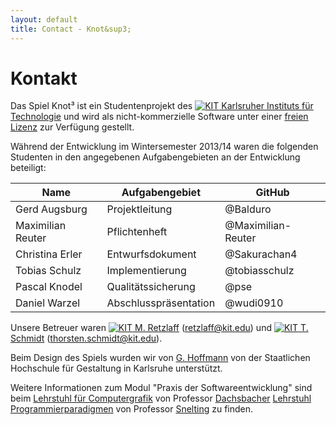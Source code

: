 ```yaml
---
layout: default
title: Contact - Knot&sup3;
---
```


# Kontakt

Das Spiel Knot&sup3; ist ein Studentenprojekt des [![KIT]({{site.baseurl}}img/kit.ico "KIT") Karlsruher Instituts für Technologie](http://www.informatik.kit.edu/) und wird als nicht-kommerzielle Software unter einer [freien Lizenz](license.html) zur Verfügung gestellt.

Während der Entwicklung im Wintersemester 2013/14 waren die folgenden Studenten in den angegebenen Aufgabengebieten an der Entwicklung beteiligt:

| Name              | Aufgabengebiet             | GitHub              |
| ----------------- | -------------------------- | ------------------- |
| Gerd Augsburg     | Projektleitung             | @Balduro            |
| Maximilian Reuter | Pflichtenheft              | @Maximilian-Reuter  |
| Christina Erler   | Entwurfsdokument           | @Sakurachan4        |
| Tobias Schulz     | Implementierung            | @tobiasschulz       |
| Pascal Knodel     | Qualitätssicherung         | @pse                |
| Daniel Warzel     | Abschlusspräsentation      | @wudi0910           |

Unsere Betreuer waren [![KIT]({{site.baseurl}}img/kit.ico "KIT") M. Retzlaff](https://cg.ivd.kit.edu/retzlaff/) (<retzlaff@kit.edu>) und [![KIT]({{site.baseurl}}img/kit.ico "KIT") T. Schmidt](https://cg.ivd.kit.edu/schmidt/index.php) (<thorsten.schmidt@kit.edu>).

Beim Design des Spiels wurden wir von [G. Hoffmann](http://postdigital.hfg-karlsruhe.de/users/greta-luise-hoffmann) von der Staatlichen Hochschule für Gestaltung in Karlsruhe unterstützt.

  Weitere Informationen zum Modul "Praxis der Softwareentwicklung" sind beim [Lehrstuhl für Computergrafik](http://cg.ivd.kit.edu/lehre/ws2013/pse/index.php) von Professor [Dachsbacher](http://cg.ivd.kit.edu/dachsbacher/index.php)
[Lehrstuhl Programmierparadigmen](http://pp.info.uni-karlsruhe.de/lehre/WS201314/pse/) von Professor [Snelting](http://pp.info.uni-karlsruhe.de/personhp/gregor_snelting.php) zu finden.

